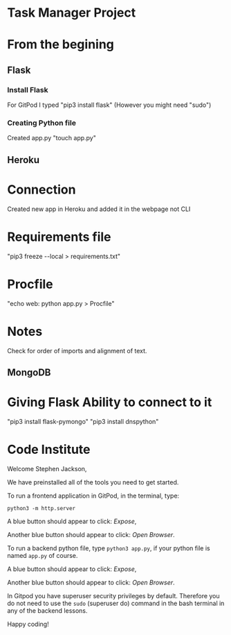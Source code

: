 # Task Manager Project

# From the begining

## Flask

### Install Flask
For GitPod I typed 
    "pip3 install flask"
        (However you might need "sudo")

### Creating Python file
Created app.py
    "touch app.py"

## Heroku

# Connection
Created new app in Heroku and added it in the webpage not CLI

# Requirements file

"pip3 freeze --local > requirements.txt"

# Procfile

"echo web: python app.py > Procfile"

# Notes
Check for order of imports and alignment of text.

## MongoDB

# Giving Flask Ability to connect to it
"pip3 install flask-pymongo"
"pip3 install dnspython"

# Code Institute

Welcome Stephen Jackson,

We have preinstalled all of the tools you need to get started.

To run a frontend application in GitPod, in the terminal, type:

`python3 -m http.server`

A blue button should appear to click: *Expose*,

Another blue button should appear to click: *Open Browser*.

To run a backend python file, type `python3 app.py`, if your python file is named `app.py` of course.

A blue button should appear to click: *Expose*,

Another blue button should appear to click: *Open Browser*.

In Gitpod you have superuser security privileges by default. Therefore you do not need to use the `sudo` (superuser do) command in the bash terminal in any of the backend lessons. 

Happy coding!

